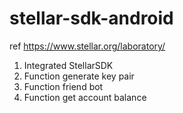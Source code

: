# stellar-sdk-android
ref https://www.stellar.org/laboratory/
1. Integrated StellarSDK
2. Function generate key pair
3. Function friend bot
4. Function get account balance
